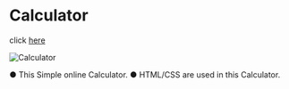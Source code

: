# Calculator
click [here](https://rakesh-099.github.io/Calculator/)

![Calculator](https://user-images.githubusercontent.com/76737199/177321269-04d51e6b-363f-44d1-9453-ce10a0325e48.jpg)

● This Simple online Calculator.
● HTML/CSS are used in this Calculator.
